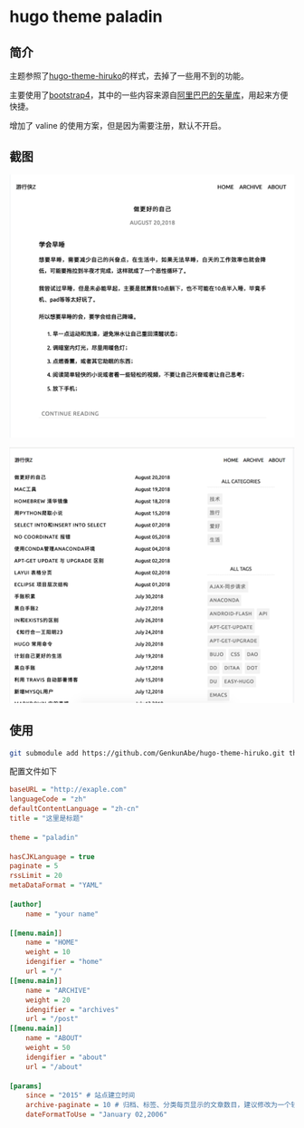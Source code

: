 # hugo theme paladin

## 简介

主题参照了[hugo-theme-hiruko](https://github.com/GenkunAbe/hugo-theme-hiruko)的样式，去掉了一些用不到的功能。

主要使用了[bootstrap4](https://getbootstrap.com)，其中的一些内容来源自[阿里巴巴的矢量库](http://www.iconfont.cn)，用起来方便快捷。

增加了 valine 的使用方案，但是因为需要注册，默认不开启。

## 截图

![](./images/sn01.png)

![](./images/sn02.png)

## 使用

``` sh
git submodule add https://github.com/GenkunAbe/hugo-theme-hiruko.git themes/hiruko
```

配置文件如下

``` ini
baseURL = "http://exaple.com"
languageCode = "zh"
defaultContentLanguage = "zh-cn"
title = "这里是标题"

theme = "paladin"

hasCJKLanguage = true
paginate = 5
rssLimit = 20
metaDataFormat = "YAML"

[author]
    name = "your name"

[[menu.main]]
    name = "HOME"
    weight = 10
    idengifier = "home"
    url = "/"
[[menu.main]]
    name = "ARCHIVE"
    weight = 20
    idengifier = "archives"
    url = "/post"
[[menu.main]]
    name = "ABOUT"
    weight = 50
    idengifier = "about"
    url = "/about"

[params]
    since = "2015" # 站点建立时间
    archive-paginate = 10 # 归档、标签、分类每页显示的文章数目，建议修改为一个较大的值
    dateFormatToUse = "January 02,2006"
```
